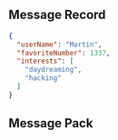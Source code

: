 ## Message Record

```json
{
  "userName": "Martin",
  "favoriteNumber": 1337,
  "interests": [
    "daydreaming",
    "hacking"
  ]
}
```

## Message Pack



